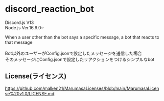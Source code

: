 # discord_reaction_bot
Discord.js V13
<br>
Node.js Ver.16.6.0~
<br>

When a user other than the bot says a specific message, a bot that reacts to that message
<br>
<br>
Bot以外のユーザーがConfig.jsonで設定したメッセージを送信した場合
<br>
そのメッセージにConfig.jsonで設定したリアクションをつけるシンプルなbot
<br>
## License(ライセンス)
https://github.com/malken21/MarumasaLicenses/blob/main/MarumasaLicense%20v1.0/LICENSE.md
